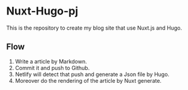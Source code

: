 # Nuxt-Hugo-pj

This is the repository to create my blog site that use Nuxt.js and Hugo.

## Flow

1. Write a article by Markdown.
2. Commit it and push to Github.
3. Netlify will detect that push and generate a Json file by Hugo.
4. Moreover do the rendering of the article by Nuxt generate.
